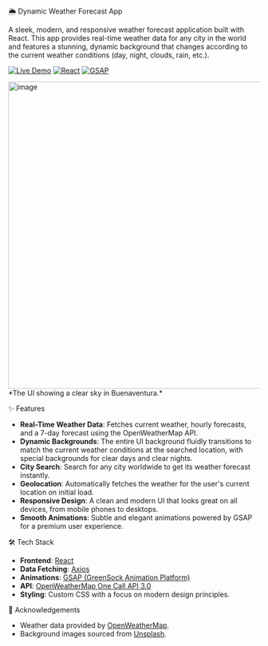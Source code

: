 🌦️ Dynamic Weather Forecast App

A sleek, modern, and responsive weather forecast application built with React. This app provides real-time weather data for any city in the world and features a stunning, dynamic background that changes according to the current weather conditions (day, night, clouds, rain, etc.).

[![Live Demo](https://img.shields.io/badge/Live-Demo-brightgreen?style=for-the-badge&logo=vercel)](weather-forecast-9iupj51ls-dhananjay-baliyans-projects.vercel.app)
[![React](https://img.shields.io/badge/React-20232A?style=for-the-badge&logo=react&logoColor=61DAFB)](https://reactjs.org/)
[![GSAP](https://img.shields.io/badge/GSAP-88CE02?style=for-the-badge&logo=greensock&logoColor=white)](https://greensock.com/gsap/)

<img width="1265" height="616" alt="image" src="https://github.com/user-attachments/assets/acf46cd7-9159-4e64-b41c-623197905096" />
*The UI showing a clear sky in Buenaventura.*

✨ Features

-   **Real-Time Weather Data**: Fetches current weather, hourly forecasts, and a 7-day forecast using the OpenWeatherMap API.
-   **Dynamic Backgrounds**: The entire UI background fluidly transitions to match the current weather conditions at the searched location, with special backgrounds for clear days and clear nights.
-   **City Search**: Search for any city worldwide to get its weather forecast instantly.
-   **Geolocation**: Automatically fetches the weather for the user's current location on initial load.
-   **Responsive Design**: A clean and modern UI that looks great on all devices, from mobile phones to desktops.
-   **Smooth Animations**: Subtle and elegant animations powered by GSAP for a premium user experience.

🛠️ Tech Stack

-   **Frontend**: [React](https://reactjs.org/)
-   **Data Fetching**: [Axios](https://axios-http.com/)
-   **Animations**: [GSAP (GreenSock Animation Platform)](https://greensock.com/gsap/)
-   **API**: [OpenWeatherMap One Call API 3.0](https://openweathermap.org/api/one-call-3)
-   **Styling**: Custom CSS with a focus on modern design principles.

🙏 Acknowledgements

-   Weather data provided by [OpenWeatherMap](https://openweathermap.org).
-   Background images sourced from [Unsplash](https://unsplash.com).
